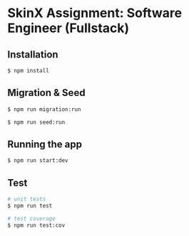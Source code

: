 # SkinX Assignment: Software Engineer (Fullstack)

## Installation

```bash
$ npm install
```

## Migration & Seed

```bash
$ npm run migration:run

$ npm run seed:run
```

## Running the app

```bash
$ npm run start:dev
```

## Test

```bash
# unit tests
$ npm run test

# test coverage
$ npm run test:cov
```
